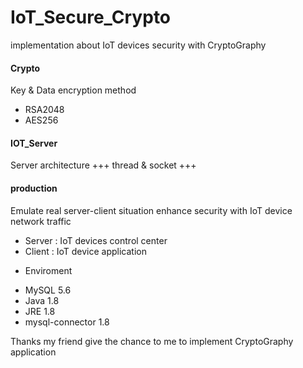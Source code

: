 # IoT_Secure_Crypto
implementation about IoT devices security with CryptoGraphy


#### Crypto
Key & Data encryption method
- RSA2048
- AES256

#### IOT_Server
Server architecture
+++ thread & socket +++

#### production
Emulate real server-client situation
enhance security with IoT device network traffic
- Server : IoT devices control center
- Client : IoT device application

* Enviroment
- MySQL 5.6
- Java 1.8
- JRE 1.8
- mysql-connector 1.8

Thanks my friend give the chance to me to implement CryptoGraphy application
